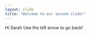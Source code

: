 ```yaml
---
layout: slide
title: "Welcome to our second slide!"
---
```

Hi Sarah
Use the left arrow to go back!
